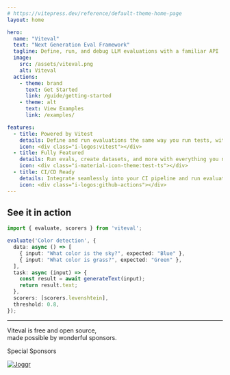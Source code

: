 ```yaml
---
# https://vitepress.dev/reference/default-theme-home-page
layout: home

hero:
  name: "Viteval"
  text: "Next Generation Eval Framework"
  tagline: Define, run, and debug LLM evaluations with a familiar API
  image:
    src: /assets/viteval.png
    alt: Viteval
  actions:
    - theme: brand
      text: Get Started
      link: /guide/getting-started
    - theme: alt
      text: View Examples
      link: /examples/

features:
  - title: Powered by Vitest
    details: Define and run evaluations the same way you run tests, with a familiar and intuitive interface
    icon: <div class="i-logos:vitest"></div>
  - title: Fully Featured
    details: Run evals, create datasets, and more with everything you need out of the box
    icon: <div class="i-material-icon-theme:test-ts"></div>
  - title: CI/CD Ready
    details: Integrate seamlessly into your CI pipeline and run evaluations alongside your tests
    icon: <div class="i-logos:github-actions"></div>
---
```


## See it in action

```ts
import { evaluate, scorers } from 'viteval';

evaluate('Color detection', {
  data: async () => [
    { input: "What color is the sky?", expected: "Blue" },
    { input: "What color is grass?", expected: "Green" },
  ],
  task: async (input) => {
    const result = await generateText(input);
    return result.text;
  },
  scorers: [scorers.levenshtein],
  threshold: 0.8,
});
```

---

<div class="flex flex-col items-center justify-center mt-10">
<div class="i-mdi:heart-outline size-8 block text-center ml-auto mr-auto"></div>
<p class="text-center mt-1 mx-auto">
  Viteval is free and open source, <br/>
  made possible by wonderful sponsors.
</p>
</div>

<div class="w-full">
  <div class="flex flex-col items-center justify-center mt-10 w-full">
    <div class="px-2 py-0 bg-gray-800 w-full rounded-t-lg mb-1">
      <p class="text-center font-bold">Special Sponsors</p>
    </div>
    <a href="https://joggr.ai?utm_source=viteval&utm_medium=banner&utm_campaign=web" target="_blank" rel="noopener noreferrer" class="bg-gray-800 cursor-pointer hover:bg-gray-700 w-full rounded-b-lg">
      <div class="flex flex-row items-center justify-center px-10 py-16">
        <img src="/assets/joggr.png" alt="Joggr" class="w-[300px] h-auto" />
      </div>
    </a>
  </div>
</div>

